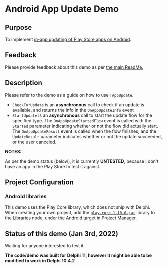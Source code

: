 # Android App Update Demo

## Purpose

To implement [in-app updating of Play Store apps on Android](https://developer.android.com/guide/playcore/in-app-updates).

## Feedback

Please provide feedback about this demo as per [the main ReadMe.](https://github.com/DelphiWorlds/Playground/blob/main/Readme.md)

## Description

Please refer to the demo as a guide on how to use `TAppUpdate`.

* `CheckForUpdate` is an **asynchronous** call to check if an update is available, and returns the info in the `OnAppUpdateInfo` event
* `StartUpdate` is an **asynchronous** call to start the update flow for the specified type. The `OnAppUpdateStartedFlow` event is called with the `Started` parameter indicating whether or not the flow did actually start. The `OnAppUpdateResult` event is called when the flow finishes, and the `UpdateResult` parameter indicates whether or not the update succeeded, or the user canceled.

**NOTES:**

As per the demo status (below), it is currently **UNTESTED**, because I don't have an app in the Play Store to test it against.

## Project Configuration

### Android libraries

This demo uses the Play Core library, which does not ship with Delphi. When creating your own project, add the [`play-core-1.10.0.jar`](https://github.com/DelphiWorlds/Playground/blob/master/ThirdParty/Android/play-core-1.10.0.jar) library to the Libraries node, under the Android target in Project Manager.

## Status of this demo (Jan 3rd, 2022)

Waiting for anyone interested to test it

**The code/demo was built for Delphi 11, however it might be able to be modified to work in Delphi 10.4.2**

